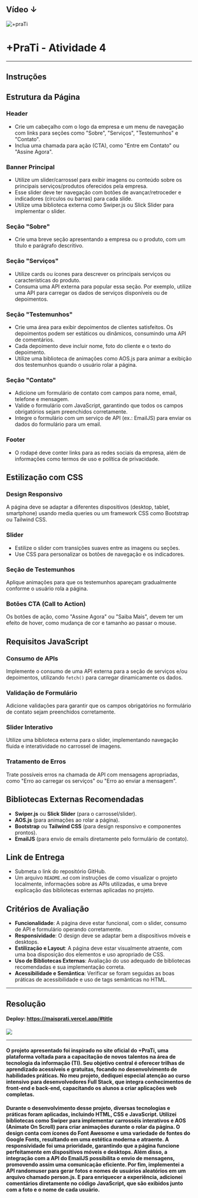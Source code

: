 ## Vídeo ↓

![+praTi](https://github.com/user-attachments/assets/4a4309ab-e898-4b7b-9336-e68689a1bdb3)

# +PraTi - Atividade 4 
<hr>

## Instruções

## Estrutura da Página

### Header
- Crie um cabeçalho com o logo da empresa e um menu de navegação com links para seções como "Sobre", "Serviços", "Testemunhos" e "Contato".
- Inclua uma chamada para ação (CTA), como "Entre em Contato" ou "Assine Agora".

### Banner Principal
- Utilize um slider/carrossel para exibir imagens ou conteúdo sobre os principais serviços/produtos oferecidos pela empresa.
- Esse slider deve ter navegação com botões de avançar/retroceder e indicadores (círculos ou barras) para cada slide.
- Utilize uma biblioteca externa como Swiper.js ou Slick Slider para implementar o slider.

### Seção "Sobre"
- Crie uma breve seção apresentando a empresa ou o produto, com um título e parágrafo descritivo.

### Seção "Serviços"
- Utilize cards ou ícones para descrever os principais serviços ou características do produto.
- Consuma uma API externa para popular essa seção. Por exemplo, utilize uma API para carregar os dados de serviços disponíveis ou de depoimentos.

### Seção "Testemunhos"
- Crie uma área para exibir depoimentos de clientes satisfeitos. Os depoimentos podem ser estáticos ou dinâmicos, consumindo uma API de comentários.
- Cada depoimento deve incluir nome, foto do cliente e o texto do depoimento.
- Utilize uma biblioteca de animações como AOS.js para animar a exibição dos testemunhos quando o usuário rolar a página.

### Seção "Contato"
- Adicione um formulário de contato com campos para nome, email, telefone e mensagem.
- Valide o formulário com JavaScript, garantindo que todos os campos obrigatórios sejam preenchidos corretamente.
- Integre o formulário com um serviço de API (ex.: EmailJS) para enviar os dados do formulário para um email.

### Footer
- O rodapé deve conter links para as redes sociais da empresa, além de informações como termos de uso e política de privacidade.

## Estilização com CSS

### Design Responsivo
A página deve se adaptar a diferentes dispositivos (desktop, tablet, smartphone) usando media queries ou um framework CSS como Bootstrap ou Tailwind CSS.

### Slider
- Estilize o slider com transições suaves entre as imagens ou seções. 
- Use CSS para personalizar os botões de navegação e os indicadores.

### Seção de Testemunhos
Aplique animações para que os testemunhos apareçam gradualmente conforme o usuário rola a página.

### Botões CTA (Call to Action)
Os botões de ação, como "Assine Agora" ou "Saiba Mais", devem ter um efeito de hover, como mudança de cor e tamanho ao passar o mouse.

## Requisitos JavaScript

### Consumo de APIs
Implemente o consumo de uma API externa para a seção de serviços e/ou depoimentos, utilizando `fetch()` para carregar dinamicamente os dados.

### Validação de Formulário
Adicione validações para garantir que os campos obrigatórios no formulário de contato sejam preenchidos corretamente.

### Slider Interativo
Utilize uma biblioteca externa para o slider, implementando navegação fluida e interatividade no carrossel de imagens.

### Tratamento de Erros
Trate possíveis erros na chamada de API com mensagens apropriadas, como "Erro ao carregar os serviços" ou "Erro ao enviar a mensagem".

## Bibliotecas Externas Recomendadas
- **Swiper.js** ou **Slick Slider** (para o carrossel/slider).
- **AOS.js** (para animações ao rolar a página).
- **Bootstrap** ou **Tailwind CSS** (para design responsivo e componentes prontos).
- **EmailJS** (para envio de emails diretamente pelo formulário de contato).

## Link de Entrega
- Submeta o link do repositório GitHub.
- Um arquivo `README.md` com instruções de como visualizar o projeto localmente, informações sobre as APIs utilizadas, e uma breve explicação das bibliotecas externas aplicadas no projeto.

## Critérios de Avaliação
- **Funcionalidade**: A página deve estar funcional, com o slider, consumo de API e formulário operando corretamente.
- **Responsividade**: O design deve se adaptar bem a dispositivos móveis e desktops.
- **Estilização e Layout**: A página deve estar visualmente atraente, com uma boa disposição dos elementos e uso apropriado de CSS.
- **Uso de Bibliotecas Externas**: Avaliação do uso adequado de bibliotecas recomendadas e sua implementação correta.
- **Acessibilidade e Semântica**: Verificar se foram seguidas as boas práticas de acessibilidade e uso de tags semânticas no HTML.

<hr>

## Resolução

#### Deploy: https://maisprati.vercel.app/#title
<img src="./img/result.png">
<hr>

#### O projeto apresentado foi inspirado no site oficial do +PraTi, uma plataforma voltada para a capacitação de novos talentos na área de tecnologia da informação (TI). Seu objetivo central é oferecer trilhas de aprendizado acessíveis e gratuitas, focando no desenvolvimento de habilidades práticas. No meu projeto, dediquei especial atenção ao curso intensivo para desenvolvedores Full Stack, que integra conhecimentos de front-end e back-end, capacitando os alunos a criar aplicações web completas.
#### Durante o desenvolvimento desse projeto, diversas tecnologias e práticas foram aplicadas, incluindo HTML, CSS e JavaScript. Utilizei bibliotecas como Swiper para implementar carrosséis interativos e AOS (Animate On Scroll) para criar animações durante o rolar da página. O design conta com ícones do Font Awesome e uma variedade de fontes do Google Fonts, resultando em uma estética moderna e atraente. A responsividade foi uma prioridade, garantindo que a página funcione perfeitamente em dispositivos móveis e desktops. Além disso, a integração com a API do EmailJS possibilita o envio de mensagens, promovendo assim uma comunicação eficiente. Por fim, implementei a API randomuser para gerar fotos e nomes de usuários aleatórios em um arquivo chamado person.js. E para enriquecer a experiência, adicionei comentários diretamente no código JavaScript, que são exibidos junto com a foto e o nome de cada usuário. 


